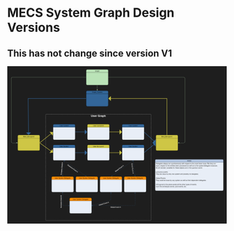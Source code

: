 # MECS System Graph Design Versions

## This has not change since version V1
![Drag Racing](img/SystemGraphV1.png)
